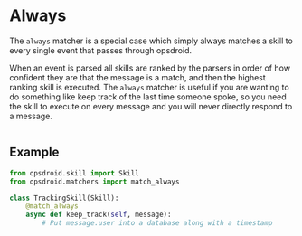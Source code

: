 # Always

The `always` matcher is a special case which simply always matches a skill to every single event that passes through opsdroid.

When an event is parsed all skills are ranked by the parsers in order of how confident they are that the message is a match, and then the highest ranking skill is executed. The `always` matcher is useful if you are wanting to do something like keep track of the last time someone spoke, so you need the skill to execute on every message and you will never directly respond to a message.

```{autofunction} opsdroid.matchers.match_always
```

## Example

```python
from opsdroid.skill import Skill
from opsdroid.matchers import match_always

class TrackingSkill(Skill):
    @match_always
    async def keep_track(self, message):
        # Put message.user into a database along with a timestamp
```
